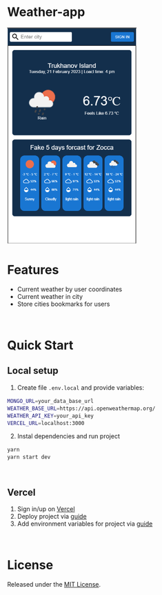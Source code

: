 # Weather-app

<img src="./public/app1.png" width="300" height="500">

<br/>

# Features

- Current weather by user coordinates
- Current weather in city
- Store cities bookmarks for users

<br/>

# Quick Start

## Local setup

1. Create file `.env.local` and provide variables:
```bash
MONGO_URL=your_data_base_url
WEATHER_BASE_URL=https://api.openweathermap.org/
WEATHER_API_KEY=your_api_key
VERCEL_URL=localhost:3000
```

2. Instal dependencies and run project

```bash
yarn
yarn start dev
```

<br />

## Vercel

1. Sign in/up on [Vercel](https://vercel.com/)
2. Deploy project via [guide](https://vercel.com/docs/concepts/get-started/deploy) 
3. Add environment variables for project via [guide](https://vercel.com/docs/concepts/projects/environment-variables)

<br />

# License
Released under the [MIT License](./LICENSE).